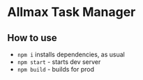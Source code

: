 # Allmax Task Manager

## How to use

- `npm i` installs dependencies, as usual
- `npm start` - starts dev server
- `npm build` - builds for prod
